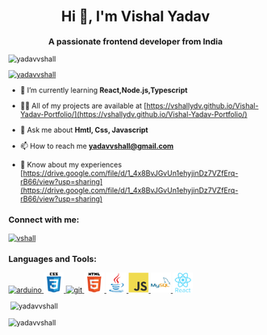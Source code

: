 <h1 align="center">Hi 👋, I'm Vishal Yadav</h1>
<h3 align="center">A passionate frontend developer from India</h3>

<p align="left"> <img src="https://komarev.com/ghpvc/?username=yadavvshall&label=Profile%20views&color=0e75b6&style=flat" alt="yadavvshall" /> </p>

<p align="left"> <a href="https://github.com/ryo-ma/github-profile-trophy"><img src="https://github-profile-trophy.vercel.app/?username=yadavvshall" alt="yadavvshall" /></a> </p>

- 🌱 I’m currently learning **React,Node.js,Typescript**

- 👨‍💻 All of my projects are available at [https://vshallydv.github.io/Vishal-Yadav-Portfolio/](https://vshallydv.github.io/Vishal-Yadav-Portfolio/)

- 💬 Ask me about **Hmtl, Css, Javascript**

- 📫 How to reach me **yadavvshall@gmail.com**

- 📄 Know about my experiences [https://drive.google.com/file/d/1_4x8BvJGvUn1ehyjinDz7VZfErq-rB66/view?usp=sharing](https://drive.google.com/file/d/1_4x8BvJGvUn1ehyjinDz7VZfErq-rB66/view?usp=sharing)

<h3 align="left">Connect with me:</h3>
<p align="left">
<a href="https://linkedin.com/in/vshall" target="blank"><img align="center" src="https://raw.githubusercontent.com/rahuldkjain/github-profile-readme-generator/master/src/images/icons/Social/linked-in-alt.svg" alt="vshall" height="30" width="40" /></a>
</p>

<h3 align="left">Languages and Tools:</h3>
<p align="left"> <a href="https://www.arduino.cc/" target="_blank" rel="noreferrer"> <img src="https://cdn.worldvectorlogo.com/logos/arduino-1.svg" alt="arduino" width="40" height="40"/> </a> <a href="https://www.w3schools.com/css/" target="_blank" rel="noreferrer"> <img src="https://raw.githubusercontent.com/devicons/devicon/master/icons/css3/css3-original-wordmark.svg" alt="css3" width="40" height="40"/> </a> <a href="https://git-scm.com/" target="_blank" rel="noreferrer"> <img src="https://www.vectorlogo.zone/logos/git-scm/git-scm-icon.svg" alt="git" width="40" height="40"/> </a> <a href="https://www.w3.org/html/" target="_blank" rel="noreferrer"> <img src="https://raw.githubusercontent.com/devicons/devicon/master/icons/html5/html5-original-wordmark.svg" alt="html5" width="40" height="40"/> </a> <a href="https://www.java.com" target="_blank" rel="noreferrer"> <img src="https://raw.githubusercontent.com/devicons/devicon/master/icons/java/java-original.svg" alt="java" width="40" height="40"/> </a> <a href="https://developer.mozilla.org/en-US/docs/Web/JavaScript" target="_blank" rel="noreferrer"> <img src="https://raw.githubusercontent.com/devicons/devicon/master/icons/javascript/javascript-original.svg" alt="javascript" width="40" height="40"/> </a> <a href="https://www.mysql.com/" target="_blank" rel="noreferrer"> <img src="https://raw.githubusercontent.com/devicons/devicon/master/icons/mysql/mysql-original-wordmark.svg" alt="mysql" width="40" height="40"/> </a> <a href="https://reactjs.org/" target="_blank" rel="noreferrer"> <img src="https://raw.githubusercontent.com/devicons/devicon/master/icons/react/react-original-wordmark.svg" alt="react" width="40" height="40"/> </a> </p>

<p>&nbsp;<img align="center" src="https://github-readme-stats.vercel.app/api?username=yadavvshall&show_icons=true&locale=en" alt="yadavvshall" /></p>

<p><img align="center" src="https://github-readme-streak-stats.herokuapp.com/?user=yadavvshall&" alt="yadavvshall" /></p>
